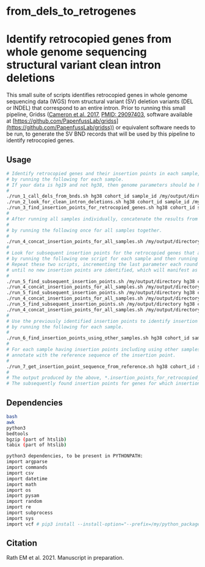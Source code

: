 # from_dels_to_retrogenes

# Identify retrocopied genes from whole genome sequencing structural variant clean intron deletions

This small suite of scripts identifies retrocopied genes in whole genome sequencing data (WGS) from structural variant (SV) deletion variants (DEL or INDEL) that correspond to an entire intron.
Prior to running this small pipeline, Gridss ([Cameron et al. 2017](https://genome.cshlp.org/content/27/12/2050), [PMID: 29097403](https://pubmed.ncbi.nlm.nih.gov/29097403/), software available at [https://github.com/PapenfussLab/gridss](https://github.com/PapenfussLab/gridss)) or equivalent software needs to be run, to generate the SV BND records that will be used by this pipeline to identify retrocopied genes.

## Usage

```bash
# Identify retrocopied genes and their insertion points in each sample,
# by running the following for each sample.
# If your data is hg19 and not hg38, then genome parameters should be hg19.
#
./run_1_call_dels_from_bnds.sh hg38 cohort_id sample_id /my/output/directory /my/temp/directory /my/gridss/output.vcf.gz
./run_2_look_for_clean_intron_deletions.sh hg38 cohort_id sample_id /my/output/directory /my/temp/directory /my/gridss/output.vcf.gz
./run_3_find_insertion_points_for_retrocopied_genes.sh hg38 cohort_id sample_id /my/output/directory /my/temp/directory /my/gridss/output.vcf.gz /my/PYTHONPATH/python_packages/lib/python3.N/site-packages /a/representative/bam/file
#
# After running all samples individually, concatenate the results from all samples,
#
# by running the following once for all samples together.
#
./run_4_concat_insertion_points_for_all_samples.sh /my/output/directory
#
# Look for subsequent insertion points for the retrocopied genes that already have insertion points,
# by running the following one script for each sample and then running the concat script for all samples.
# Repeat these two scripts, incrementing the last parameter each round so that the output file names can be different to previous rounds,
# until no new insertion points are identified, which will manifest as an empty output file.
#
./run_5_find_subsequent_insertion_points.sh /my/output/directory hg38 cohort_id sample_id /my/output/directory /my/temp/directory /my/gridss/output.vcf.gz /my/PYTHONPATH /a/representative/bam/file 2
./run_4_concat_insertion_points_for_all_samples.sh /my/output/directory
./run_5_find_subsequent_insertion_points.sh /my/output/directory hg38 cohort_id sample_id /my/output/directory /my/temp/directory /my/gridss/output.vcf.gz /my/PYTHONPATH /a/representative/bam/file 3
./run_4_concat_insertion_points_for_all_samples.sh /my/output/directory
./run_5_find_subsequent_insertion_points.sh /my/output/directory hg38 cohort_id sample_id /my/output/directory /my/temp/directory /my/gridss/output.vcf.gz /my/PYTHONPATH /a/representative/bam/file 4
./run_4_concat_insertion_points_for_all_samples.sh /my/output/directory
#
# Use the previously identified insertion points to identify insertion points in retrocopied genes that do not yet have insertion points identified,
# by running the following for each sample.
#
./run_6_find_insertion_points_using_other_samples.sh hg38 cohort_id sample_id /my/output/directory /my/temp/directory /my/gridss/output.vcf.gz /my/PYTHONPATH /a/representative/bam/file
#
# For each sample having insertion points including using other samples,
# annotate with the reference sequence of the insertion point.
#
./run_7_get_insertion_point_sequence_from_reference.sh hg38 cohort_id sample_id /my/output/directory /my/temp/directory reference_fasta /my/PYTHONPATH
#
# The output produced by the above, *.insertion_points_for_retrocopied_genes_including_using_other_samples.insertion_pt_ref_seq.tsv, does include the initially found insertion points and those found using the insertion points of other samples, but does not include the subsequently found insertion points for genes for which insertion points were initially found.
# The subsequently found insertion points for genes for which insertion points were intially found are output in *.insertion_points_for_deletions_that_are_retrocopied_genes_N.tsv where N is the round that it was found in.
```

## Dependencies

```bash
bash
awk
python3
bedtools
bgzip (part of htslib)
tabix (part of htslib)

python3 dependencies, to be present in PYTHONPATH:
import argparse
import commands
import csv
import datetime
import math
import os
import pysam
import random
import re
import subprocess
import sys
import vcf # pip3 install --install-option="--prefix=/my/python_packages" pyvcf
```

## Citation

Rath EM et al. 2021. Manuscript in preparation.


